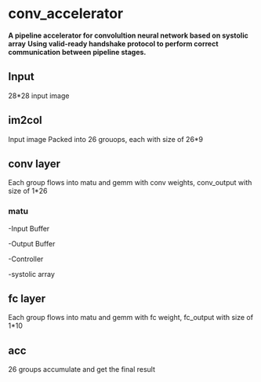 # conv_accelerator
**A pipeline accelerator for convolultion neural network based on systolic array**
**Using valid-ready handshake protocol to perform correct communication between pipeline stages.**
## Input
28*28 input image
## im2col
Input image Packed into 26 grouops, each with size of 26*9
## conv layer
Each group flows into matu and gemm with conv weights, conv_output with size of 1*26
### matu
-Input Buffer

-Output Buffer

-Controller

-systolic array
## fc layer
Each group flows into matu and gemm with fc weight, fc_output with size of 1*10
## acc
26 groups accumulate and get the final result


